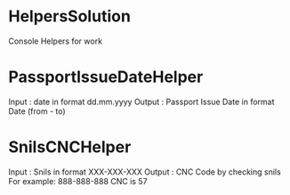 # HelpersSolution
Console Helpers for work



# PassportIssueDateHelper

Input  : date in format dd.mm.yyyy
Output : Passport Issue Date in format Date (from - to)



# SnilsCNCHelper

Input  : Snils in format XXX-XXX-XXX
Output : CNC Code by checking snils
For example: 888-888-888 CNC is 57
